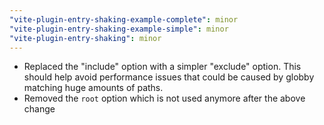 ```yaml
---
"vite-plugin-entry-shaking-example-complete": minor
"vite-plugin-entry-shaking-example-simple": minor
"vite-plugin-entry-shaking": minor
---
```


- Replaced the "include" option with a simpler "exclude" option. This should help avoid performance issues that could be caused by globby matching huge amounts of paths.
- Removed the `root` option which is not used anymore after the above change
